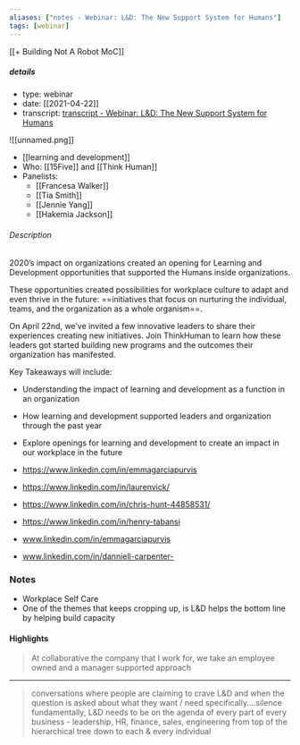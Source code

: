 ```yaml
---
aliases: ["notes - Webinar: L&D: The New Support System for Humans"]
tags: [webinar]
---
```


[[+ Building Not A Robot MoC]]

##### details
- type: webinar
- date: [[2021-04-22]]
- transcript: [transcript - Webinar: L&D: The New Support System for Humans](https://otter.ai/u/g8fvNDYweNi6kKaJti9vlpaGPeg?f=)

![[unnamed.png]]

- [[learning and development]]
- Who: [[15Five]] and [[Think Human]]
- Panelists:
	- [[Francesa Walker]]
	- [[Tia Smith]]
	- [[Jennie Yang]]
	- [[Hakemia Jackson]]
###### Description

2020’s impact on organizations created an opening for Learning and Development opportunities that supported the Humans inside organizations.

These opportunities created possibilities for workplace culture to adapt and even thrive in the future: ==initiatives that focus on nurturing the individual, teams, and the organization as a whole organism==.

On April 22nd, we’ve invited a few innovative leaders to share their experiences creating new initiatives. Join ThinkHuman to learn how these leaders got started building new programs and the outcomes their organization has manifested.

Key Takeaways will include:
- Understanding the impact of  learning and development as a function in an organization 
- How learning and development supported leaders and organization through the past year 
- Explore openings for learning and development to create an impact in our workplace in the future

- https://www.linkedin.com/in/emmagarciapurvis
- https://www.linkedin.com/in/laurenvick/
- https://www.linkedin.com/in/chris-hunt-44858531/
- https://www.linkedin.com/in/henry-tabansi
- www.linkedin.com/in/emmagarciapurvis
- www.linkedin.com/in/danniell-carpenter-

### Notes 
- Workplace Self Care
- One of the themes that keeps cropping up, is L&D helps the bottom line by helping build capacity

#### Highlights 

> At collaborative the company that I work for, we take an employee owned and a manager supported approach

---

> conversations where people are claiming to crave L&D and when the question is asked about what they want / need specifically....silence
fundamentally, L&D needs to be on the agenda of every part of every business - leadership, HR, finance, sales, engineering from top of the hierarchical tree down to each & every individual